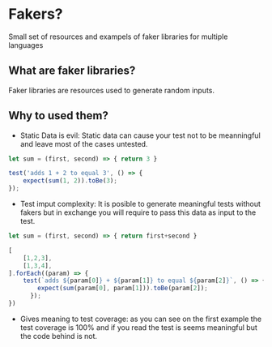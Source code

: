 # Fakers?


Small set of resources and exampels of faker libraries for multiple languages

## What are faker libraries?

Faker libraries are resources used to generate random inputs.

## Why to used them?

- Static Data is evil: Static data can cause your test not to be meanningful and leave most of the cases untested.

```js
let sum = (first, second) => { return 3 }

test('adds 1 + 2 to equal 3', () => {
    expect(sum(1, 2)).toBe(3);
});
```

- Test imput complexity: It is posible to generate meaningful tests without fakers but in exchange you will require to pass this data as input to the test. 

```js
let sum = (first, second) => { return first+second }

[
    [1,2,3],
    [1,3,4],
].forEach((param) => {
    test(`adds ${param[0]} + ${param[1]} to equal ${param[2]}`, () => {
        expect(sum(param[0], param[1])).toBe(param[2]);
      });
})
```
- Gives meaning to test coverage: as you can see on the first example the test coverage is 100% and if you read the test is seems meaningful but the code behind is not.

